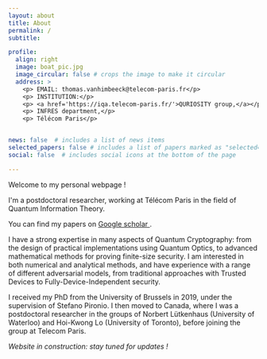 ```yaml
---
layout: about
title: About
permalink: /
subtitle:

profile:
  align: right
  image: boat_pic.jpg
  image_circular: false # crops the image to make it circular
  address: >
    <p> EMAIL: thomas.vanhimbeeck@telecom-paris.fr</p>
    <p> INSTITUTION:</p>
    <p> <a href='https://iqa.telecom-paris.fr/'>QURIOSITY group,</a></p>
    <p> INFRES department,</p>
    <p> Télécom Paris</p>


news: false  # includes a list of news items
selected_papers: false # includes a list of papers marked as "selected={true}"
social: false  # includes social icons at the bottom of the page

---
```


Welcome to my personal webpage !

I'm a postdoctoral researcher, working at Télécom Paris in the field of Quantum Information Theory.

You can find my papers on <a href='https://scholar.google.com/citations?user=R3jaUGgAAAAJ&hl=fr&oi=ao'> Google scholar </a>.

I have a strong expertise in many aspects of Quantum Cryptography: from the design of practical implementations using Quantum Optics, to advanced mathematical methods for proving finite-size security. I am interested in both numerical and analytical methods, and have experience with a range of different adversarial models, from traditional approaches with Trusted Devices to Fully-Device-Independent security.

I  received my PhD from the University of Brussels in 2019, under the supervision of Stefano Pironio. I then moved to Canada, where I was a postdoctoral researcher in the groups of Norbert Lütkenhaus (University of Waterloo) and Hoi-Kwong Lo (University of Toronto), before joining the group at Telecom Paris.

*Website in construction: stay tuned for updates !*

<!-- I'm interested Quantum Cryptography and building new mathematical tools for characterising the security of practical protocols. My main research theme is build the link with the field of Convex Optimisation. -->


<!-- # keywords: Quantum optics, Quantum Key Distribution, Device-Independent Cryptography -->
